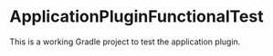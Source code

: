 # ApplicationPluginFunctionalTest

This is a working Gradle project to test the application plugin.
